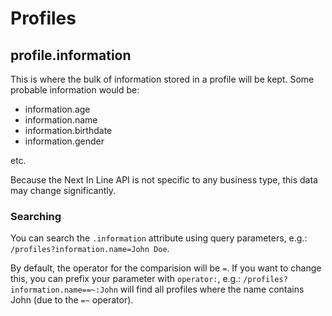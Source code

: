 # Profiles
## profile.information
This is where the bulk of information stored in a profile will be kept.  Some probable information would be:

* information.age
* information.name
* information.birthdate
* information.gender

etc.

Because the Next In Line API is not specific to any business type, this data may change significantly.

### Searching
You can search the `.information` attribute using query parameters, e.g.: `/profiles?information.name=John Doe`.

By default, the operator for the comparision will be `=`.  If you want to change this, you can prefix your parameter with `operator:`, e.g.: `/profiles?information.name==~:John` will find all profiles where the name contains John (due to the `=~` operator).
